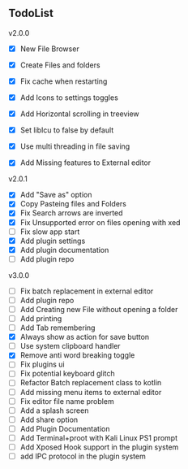 ## TodoList

v2.0.0
- [x] New File Browser
- [x] Create Files and folders
- [x] Fix cache when restarting
- [x] Add Icons to settings toggles
- [x] Add Horizontal scrolling in treeview
- [x] Set libIcu to false by default
- [x] Use multi threading in file saving
- [x] Add Missing features to External editor


v2.0.1
- [x] Add "Save as" option
- [x] Copy Pasteing files and Folders
- [x] Fix Search arrows are inverted
- [x] Fix Unsupported error on files opening with xed
- [ ] Fix slow app start
- [x] Add plugin settings
- [x] Add plugin documentation
- [ ] Add plugin repo

v3.0.0
- [ ] Fix batch replacement in external editor
- [ ] Add plugin repo
- [ ] Add Creating new File without opening a folder
- [ ] Add printing
- [ ] Add Tab remembering
- [x] Always show as action for save button
- [ ] Use system clipboard handler
- [x] Remove anti word breaking toggle
- [ ] Fix plugins ui
- [ ] Fix potential keyboard glitch
- [ ] Refactor Batch replacement class to kotlin
- [ ] Add missing menu items to external editor
- [ ] Fix editor file name problem
- [ ] Add a splash screen
- [ ] Add share option
- [ ] Add Plugin Documentation
- [ ] Add Terminal+proot with Kali Linux PS1 prompt
- [ ] Add Xposed Hook support in the plugin system
- [ ] add IPC protocol in the plugin system
